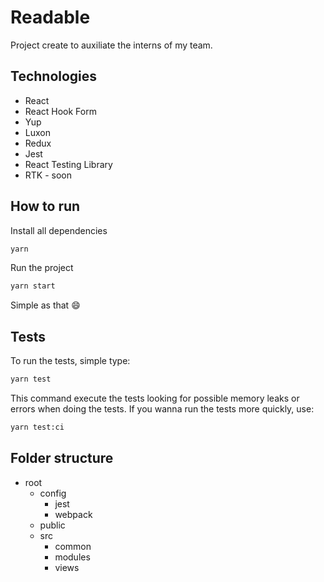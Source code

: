 # Readable

Project create to auxiliate the interns of my team.

## Technologies

- React
- React Hook Form
- Yup
- Luxon
- Redux
- Jest
- React Testing Library
- RTK - soon

## How to run

Install all dependencies
```sh
yarn
```

Run the project
```sh
yarn start
```

Simple as that :smile:

## Tests

To run the tests, simple type:

```sh
yarn test
```

This command execute the tests looking for possible memory leaks or errors when doing the tests. If you wanna run the tests more quickly, use:

```sh
yarn test:ci
```

## Folder structure

- root
  - config
    - jest
    - webpack
  - public
  - src
    - common
    - modules
    - views
